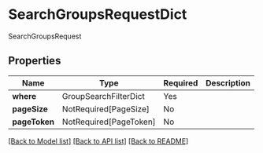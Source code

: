 # SearchGroupsRequestDict

SearchGroupsRequest

## Properties
| Name | Type | Required | Description |
| ------------ | ------------- | ------------- | ------------- |
**where** | GroupSearchFilterDict | Yes |  |
**pageSize** | NotRequired[PageSize] | No |  |
**pageToken** | NotRequired[PageToken] | No |  |


[[Back to Model list]](../../../README.md#models-v2-link) [[Back to API list]](../../../README.md#apis-v2-link) [[Back to README]](../../../README.md)
